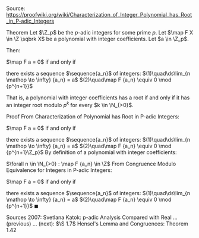 # 

Source: https://proofwiki.org/wiki/Characterization_of_Integer_Polynomial_has_Root_in_P-adic_Integers

Theorem
Let $\Z_p$ be the $p$-adic integers for some prime $p$.
Let $\map F X \in \Z \sqbrk X$ be a polynomial with integer coefficients.
Let $a \in \Z_p$.

Then:

$\map F a  = 0$
if and only if

there exists a sequence $\sequence{a_n}$ of integers:
$(1)\quad\ds\lim_{n \mathop \to \infty} {a_n} = a$
$(2)\quad\map F {a_n} \equiv 0 \mod {p^{n+1}}$

That is, a polynomial with integer coefficients has a root if and only if it has an integer root modulo $p^k$ for every $k \in \N_{>0}$.

Proof
From Characterization of Polynomial has Root in P-adic Integers:

$\map F a  = 0$
if and only if

there exists a sequence $\sequence{a_n}$ of integers:
$(1)\quad\ds\lim_{n \mathop \to \infty} {a_n} = a$
$(2)\quad\map F {a_n} \equiv 0 \mod {p^{n+1}\Z_p}$
By definition of a polynomial with integer coefficients:

$\forall n \in \N_{>0} : \map F {a_n} \in \Z$
From Congruence Modulo Equivalence for Integers in P-adic Integers:

$\map F a  = 0$
if and only if

there exists a sequence $\sequence{a_n}$ of integers:
$(1)\quad\ds\lim_{n \mathop \to \infty} {a_n} = a$
$(2)\quad\map F {a_n} \equiv 0 \mod {p^{n+1}}$
$\blacksquare$

Sources
2007: Svetlana Katok: p-adic Analysis Compared with Real ... (previous) ... (next): $\S 1.7$ Hensel's Lemma and Congruences: Theorem $1.42$




